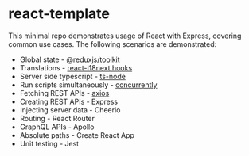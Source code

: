 # react-template

This minimal repo demonstrates usage of React with Express, covering common use cases. The following scenarios are demonstrated:

- Global state - [@reduxjs/toolkit][1]
- Translations - [react-i18next hooks][2]
- Server side typescript - [ts-node][3]
- Run scripts simultaneously - [concurrently][4]
- Fetching REST APIs - [axios][5]
- Creating REST APIs - Express
- Injecting server data - Cheerio
- Routing - React Router
- GraphQL APIs - Apollo
- Absolute paths - Create React App
- Unit testing - Jest

[1]: https://redux-toolkit.js.org/introduction/quick-start
[2]: https://react.i18next.com/latest/usetranslation-hook
[3]: https://github.com/ad548/create-react-app-express-typescript
[4]: https://stackoverflow.com/a/30950298/7435656
[5]: https://github.com/axios/axios#example
